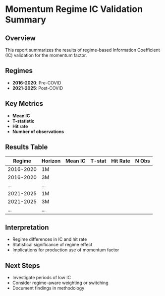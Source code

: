 # Momentum Regime IC Validation Summary

## Overview

This report summarizes the results of regime-based Information Coefficient (IC) validation for the momentum factor.

## Regimes
- **2016-2020**: Pre-COVID
- **2021-2025**: Post-COVID

## Key Metrics
- **Mean IC**
- **T-statistic**
- **Hit rate**
- **Number of observations**

## Results Table
| Regime      | Horizon | Mean IC | T-stat | Hit Rate | N Obs |
|-------------|---------|---------|--------|----------|-------|
| 2016-2020   | 1M      |         |        |          |       |
| 2016-2020   | 3M      |         |        |          |       |
| ...         | ...     |         |        |          |       |
| 2021-2025   | 1M      |         |        |          |       |
| 2021-2025   | 3M      |         |        |          |       |
| ...         | ...     |         |        |          |       |

## Interpretation
- Regime differences in IC and hit rate
- Statistical significance of regime effect
- Implications for production use of momentum factor

## Next Steps
- Investigate periods of low IC
- Consider regime-aware weighting or switching
- Document findings in methodology